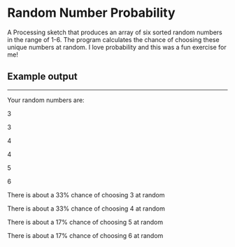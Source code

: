 # Random Number Probability
 A Processing sketch that produces an array of six sorted random numbers in the range of 1-6. The program calculates the chance of choosing these unique numbers at random. I love probability and this was a fun exercise for me!
 
 ## Example output
 *****
 Your random numbers are:
 
 
3


3


4


4


5


6


There is about a 33% chance of choosing 3 at random


There is about a 33% chance of choosing 4 at random


There is about a 17% chance of choosing 5 at random


There is about a 17% chance of choosing 6 at random

